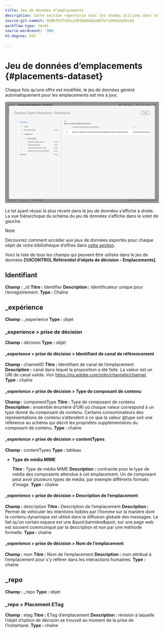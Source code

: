 ```yaml
---
title: Jeu de données d’emplacements
description: Cette section répertorie tous les champs utilisés dans le jeu de données exporté pour les emplacements.
source-git-commit: 958bf03f3d3c2dd1606daba9dfef1284e2ed5cdd
workflow-type: tm+mt
source-wordcount: '366'
ht-degree: 92%

---
```


# Jeu de données d’emplacements {#placements-dataset}

Chaque fois qu’une offre est modifiée, le jeu de données généré automatiquement pour les emplacements est mis à jour.

![](../../assets/dataset-placements.png)

Le lot ayant réussi le plus récent dans le jeu de données s’affiche à droite. La vue hiérarchique du schéma du jeu de données s’affiche dans le volet de gauche.

>[!NOTE]
>
>Découvrez comment accéder aux jeux de données exportés pour chaque objet de votre bibliothèque d’offres dans [cette section](../export-catalog/access-dataset.md).

Voici la liste de tous les champs qui peuvent être utilisés dans le jeu de données **[!UICONTROL Référentiel d’objets de décision - Emplacements]**.

<!--A placement describes a location or place in a personalized message. It is used to set technical constraints for content that the personalization decision supplies. The placement also represents a request to produce certain types of metrics when an experience event is produced where this placement is involved. For instance, the placement facilitates a personalized clickable image inside an email shown to an end-user. The placement may for instance request from the assembled experience that the click on its image gets reported in an experience event with a metric https://ns.adobe.com/xdm/data/metrics/web/linkclicks and a reference to this placement.-->

## Identifiant

**Champ :** _id 
**Titre :** Identifier 
**Description :** Identificateur unique pour l’enregistrement.
**Type :** Chaîne

## _expérience

**Champ :** _experience 
**Type :** objet

### _experience > prise de décision

**Champ :** décision 
**Type :** objet

#### _experience > prise de décision > Identifiant de canal de référencement

**Champ :** channelID
**Titre :** Identifiant de canal de l’emplacement
**Description :** canal dans lequel la proposition a été faite. La valeur est un URI de canal valide. Voir https://ns.adobe.com/xdm/channels/channel.
**Type :** chaîne

#### _experience > prise de décision > Type de composant de contenu

**Champ :** componentType
**Titre :** Type de composant de contenu
**Description :** ensemble énuméré d’URI où chaque valeur correspond à un type donné du composant de contenu. Certains consommateurs des représentations de contenu s’attendent à ce que la valeur @type soit une référence au schéma qui décrit les propriétés supplémentaires du composant de contenu.
**Type :** chaîne

#### _experience > prise de décision > contentTypes

**Champ :** contentTypes
**Type :** tableau

* **Type de média MIME**

   **Titre :** Type de média MIME
   **Description :** contrainte pour le type de média des composants attendue à cet emplacement. Un de composant peut avoir plusieurs types de média, par exemple différents formats d’image.
   **Type :** chaîne

#### _experience > prise de décision > Description de l’emplacement

**Champ :** description
**Titre :** Description de l’emplacement
**Description :** Permet de véhiculer les intentions lisibles par l’homme sur la manière dont le contenu dynamique est utilisé dans la diffusion globale des messages. Le fait qu’un certain espace est une \&quot;bannière\&quot; sur une page web est souvent communiqué par la description et non par une méthode formelle.
**Type :** chaîne

#### _experience > prise de décision > Nom de l’emplacement

**Champ :** nom
**Titre :** Nom de l’emplacement
**Description :** nom attribué à l’emplacement pour s’y référer dans les interactions humaines.
**Type :** chaîne

## _repo

**Champ :** _repo 
**Type :** objet

### _repo > Placement ETag

**Champ :** etag
**Titre :** ETag d’emplacement
**Description :** révision à laquelle l’objet d’option de décision se trouvait au moment de la prise de l’instantané.
**Type :** chaîne
